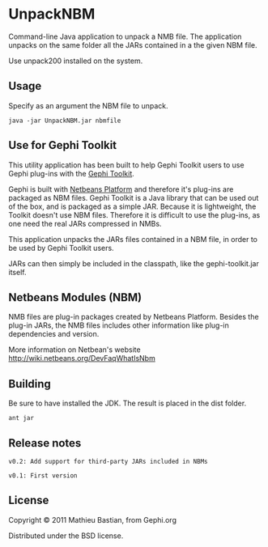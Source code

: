 # UnpackNBM

Command-line Java application to unpack a NMB file. The application unpacks on the
same folder all the JARs contained in a the given NBM file.

Use unpack200 installed on the system.

## Usage

Specify as an argument the NBM file to unpack.

    java -jar UnpackNBM.jar nbmfile

## Use for Gephi Toolkit

This utility application has been built to help Gephi Toolkit users to use Gephi
plug-ins with the [Gephi Toolkit](http://gephi.org/toolkit).

Gephi is built with [Netbeans Platform](http://platform.netbeans.org) and therefore
it's plug-ins are packaged as NBM files. Gephi Toolkit is a Java library that can be
used out of the box, and is packaged as a simple JAR. Because it is lightweight, the
Toolkit doesn't use NBM files. Therefore it is difficult to use the plug-ins, as one
need the real JARs compressed in NMBs.

This application unpacks the JARs files contained in a NBM file, in order to be used
by Gephi Toolkit users.

JARs can then simply be included in the classpath, like the gephi-toolkit.jar itself.

## Netbeans Modules (NBM)

NMB files are plug-in packages created by Netbeans Platform. Besides the plug-in 
JARs, the NMB files includes other information like plug-in dependencies and version.

More information on Netbean's website
http://wiki.netbeans.org/DevFaqWhatIsNbm

## Building

Be sure to have installed the JDK. The result is placed in the dist folder.

    ant jar

## Release notes

    v0.2: Add support for third-party JARs included in NBMs
    
    v0.1: First version

## License

Copyright © 2011 Mathieu Bastian, from Gephi.org

Distributed under the BSD license.